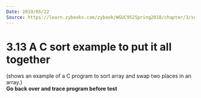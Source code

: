 ```yaml
---
Date: 2019/05/22
Source: https://learn.zybooks.com/zybook/WGUC952Spring2018/chapter/3/section/13
---
```


# 3.13 A C sort example to put it all together

(shows an example of a C program to sort array and swap two places in an array.)  
 **Go back over and trace program before test**

